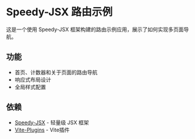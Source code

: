 # Speedy-JSX 路由示例

这是一个使用 Speedy-JSX 框架构建的路由示例应用，展示了如何实现多页面导航。

## 功能

- 首页、计数器和关于页面的路由导航
- 响应式布局设计
- 全局样式配置

## 依赖

- [Speedy-JSX](https://www.npmjs.com/package/speedy-jsx) - 轻量级 JSX 框架
- [Vite-Plugins](https://www.npmjs.com/package/vite-plugin-speedy-jsx) - Vite插件
